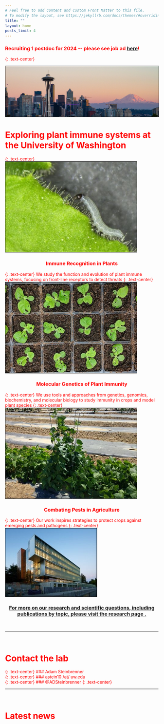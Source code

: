 ```yaml
---
# Feel free to add content and custom Front Matter to this file.
# To modify the layout, see https://jekyllrb.com/docs/themes/#overriding-theme-defaults
title: ""
layout: home
posts_limit: 4
---
```

### <FONT COLOR="#ff0000">Recruiting 1 postdoc for 2024 -- please see job ad <a href="https://drive.google.com/file/d/1sWXSK4lC-rLMsO7IUCqHePW_KkwMSBM3/view?usp=drive_link">here</a>!
{: .text-center}

<img src="/images/homepage1.jpg" class="align-center" alt="" style="border: #000000 1px solid;">

<h1 class="page-title">Exploring plant immune systems at the University of Washington</h1>
{: .text-center}

<img src="/images/homepage2.jpg" class="align-center" alt="" style="border: #000000 1px solid;">

<h3 class="entry-title" style="text-align:center;font-weight:bold">Immune Recognition in Plants </h3>
{: .text-center}
We study the function and evolution of plant immune systems, focusing on front-line receptors to detect threats
{: .text-center}



<img src="/images/homepage3.jpg" class="align-center" alt="" style="border: #000000 1px solid;">

<h3 class="entry-title" style="text-align:center;font-weight:bold">Molecular Genetics of Plant Immunity</h3>
{: .text-center}
We use tools and approaches from genetics, genomics, biochemistry, and molecular biology to study immunity in crops and model plant species
{: .text-center}



<img src="/images/homepage4.jpg" class="align-center" alt="" style="border: #000000 1px solid;">

<h3 class="entry-title" style="text-align:center;font-weight:bold">Combating Pests in Agriculture</h3>
{: .text-center}
Our work inspires strategies to protect crops against emerging pests and pathogens
{: .text-center}

<img src="/images/homepage5.jpg" class="align-center" alt="" style="border: #000000 1px solid;">



<h3 class="entry-title" style="text-align:center;font-weight:bold"><a href="/research">For more on our research and scientific questions, including publications by topic, please visit the <u> research page </u>.</a></h3>
<br>

---

<br>

<h1 id="contact" class="page-title">Contact the lab</h1>
{: .text-center}
### Adam Steinbrenner <br>
{: .text-center}
### astein10 /at/ uw.edu <br>
{: .text-center}
### @ADSteinbrenner
{: .text-center}

<br>

---

<br>
<h1 id="latest news" class="page-title">Latest news</h1>